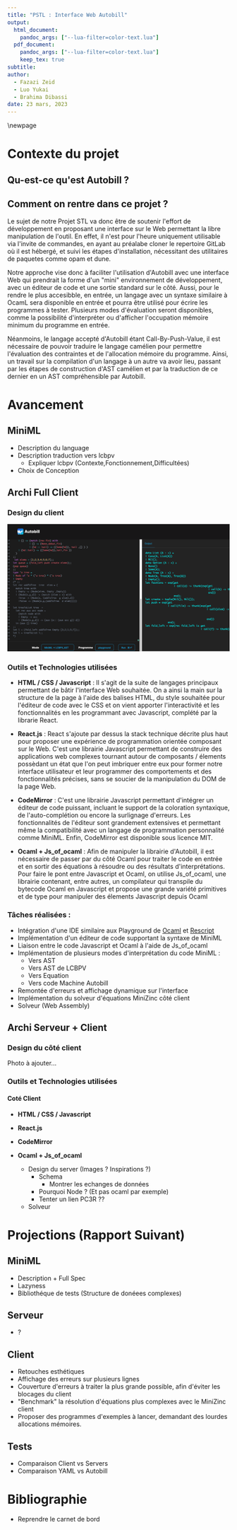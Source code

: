 ```yaml
---
title: "PSTL : Interface Web Autobill"
output: 
  html_document: 
    pandoc_args: ["--lua-filter=color-text.lua"]
  pdf_document: 
    pandoc_args: ["--lua-filter=color-text.lua"]
    keep_tex: true
subtitle: 
author:  
  - Fazazi Zeid
  - Luo Yukai 
  - Brahima Dibassi
date: 23 mars, 2023
---
```

 <!--pandoc --lua-filter ./MarkdownVersions/color-text.lua  -N --variable "geometry=margin=1.2in" --variable mainfont="Palatino" --variable sansfont="Helvetica" --variable monofont="Menlo" --variable fontsize=12pt --variable version=2.0 ./MarkdownVersions/Rapport.md  --pdf-engine=xelatex --toc -o Rapport.pdf -->
\newpage

# Contexte du projet

## Qu-est-ce qu'est Autobill ?
  
  
## Comment on rentre dans ce projet ?
  Le sujet de notre Projet STL va donc être de soutenir l'effort de développement
  en proposant une interface sur le Web permettant la libre manipulation de l'outil. En effet, il n'est pour l'heure uniquement utilisable via l'invite de commandes, en ayant au préalabe cloner le repertoire GitLab où il est hébergé, et suivi les étapes d'installation, nécessitant des utilitaires de paquetes comme opam et dune.

  Notre approche vise donc à faciliter l'utilisation d'Autobill avec une interface Web qui prendrait la forme d'un "mini" environnement de développement, avec un 
  éditeur de code et une sortie standard sur le côté. Aussi, pour le rendre le plus accesibble, en entrée, un langage avec un syntaxe similaire à OcamL sera disponible en entrée et pourra être utilisé pour écrire les programmes à tester. Plusieurs modes d'évaluation seront disponibles, comme la possibilité d'interpréter ou d'afficher l'occupation mémoire minimum du programme en entrée.

  Néanmoins, le langage accepté d'Autobill étant Call-By-Push-Value, il est nécessaire de pouvoir traduire le langage camélien pour permettre l'évaluation des contraintes et de l'allocation mémoire du programme. Ainsi, un travail sur la compilation d'un langage à un autre va avoir lieu, passant par les étapes de construction d'AST camélien et par la traduction de ce dernier en un AST compréhensible par Autobill.


# Avancement
## MiniML
  - Description du language
  - Description traduction vers lcbpv
    - Expliquer lcbpv (Contexte,Fonctionnement,Difficultées)
  - Choix de Conception
  
## Archi Full Client
### Design du client
![](screen.png)
### Outils et Technologies utilisées
- **HTML / CSS / Javascript** : 
Il s'agit de la suite de langages principaux permettant de bâtir l'interface Web souhaitée. On a ainsi la main sur la structure de la page à l'aide des balises HTML, du style souhaitée pour l'éditeur de code avec le CSS et on vient apporter l'interactivité et les fonctionnalités en les programmant avec Javascript, complété par la librarie React.

- **React.js** : React s'ajoute par dessus la stack technique décrite plus haut pour proposer une expérience de programmation orientée composant sur le Web. C'est une librairie Javascript permettant de construire des applications web complexes tournant autour de composants / élements possèdant un état que l'on peut imbriquer entre eux pour former notre interface utilisateur et leur programmer des comportements et des fonctionnalités précises, sans se soucier de la manipulation du DOM de la page Web.

- **CodeMirror** : C'est une librairie Javascript permettant d'intégrer un éditeur de code puissant, incluant le support de la coloration syntaxique, de l'auto-complétion ou encore la surlignage d'erreurs. Les fonctionnalités de l'éditeur sont grandement extensives et permettant même  la compatibilité avec un langage de programmation personnalité comme MiniML. Enfin, CodeMirror est disponible sous licence MIT.

- **Ocaml + Js_of_ocaml** :  Afin de manipuler la librairie d'Autobill, il est nécessaire de passer par du côté Ocaml pour traiter le code en entrée et en sortir des équations à résoudre ou des résultats d'interprétations. Pour faire le pont entre Javascript et Ocaml, on utilise Js_of_ocaml, une librairie contenant, entre autres, un compilateur qui transpile du bytecode Ocaml en Javascript et propose une grande variété primitives et de type pour manipuler des élements Javascript depuis Ocaml

### Tâches réalisées : 
  - Intégration d'une IDE similaire aux Playground de [Ocaml](https://ocaml.org/play) et [Rescript](https://rescript-lang.org/try)
  - Implémentation d'un éditeur de code supportant la syntaxe de MiniML
  - Liaison entre le code Javascript et Ocaml à l'aide de Js_of_ocaml 
  - Implémentation de plusieurs modes d'interprétation du code MiniML : 
    - Vers AST 
    - Vers AST de LCBPV
    - Vers Equation
    - Vers code Machine Autobill
  - Remontée d'erreurs et affichage dynamique sur l'interface
  - Implémentation du solveur d'équations MiniZinc côté client
  - Solveur (Web Assembly)


## Archi Serveur + Client
### Design du côté client
Photo à ajouter...
### Outils et Technologies utilisées
#### Coté Client
- **HTML / CSS / Javascript** 
- **React.js**
- **CodeMirror** 
- **Ocaml + Js_of_ocaml** 

  - Design du server (Images ? Inspirations ?)
    -  Schema
        -  Montrer les echanges de données
    - Pourquoi Node ? (Et pas ocaml par exemple)
    - Tenter un lien PC3R ??
  - Solveur


# Projections (Rapport Suivant)
## MiniML
  - Description + Full Spec
  - Lazyness
  - Bibliothéque de tests (Structure de donéees complexes)

## Serveur
  - ?
  
## Client 
  - Retouches esthétiques
  - Affichage des erreurs sur plusieurs lignes
  - Couverture d'erreurs à traiter la plus grande possible, afin d'éviter les blocages du client
  - "Benchmark" la résolution d'équations plus complexes avec le MiniZinc client
  - Proposer des programmes d'exemples à lancer, demandant des lourdes allocations mémoires.
  
## Tests
  - Comparaison Client vs Servers
  - Comparaison YAML vs Autobill

# Bibliographie 
  - Reprendre le carnet de bord
